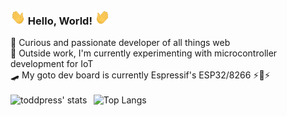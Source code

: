 ###  <img style="height: 24px; width: 24px;" src="waving-hand.gif" /> Hello, World! <img style="height: 24px;width: 24px;max-width: 100%;transform: scaleX(-1);" src="waving-hand.gif" />



💖 Curious and passionate developer of all things web <br>
🌱 Outside work, I'm currently experimenting with microcontroller development for IoT <br>
🛹 My goto dev board is currently Espressif's ESP32/8266 ⚡🔮⚡<br>
<br>
![toddpress' stats](https://github-readme-stats.vercel.app/api?username=toddpress&show_icons=true&theme=radical)
<img src="https://camo.githubusercontent.com/1913eb9a8ffa46f08b6fac552ee8abdf80f0a826057295901968881b45a77fde/68747470733a2f2f6769746875622d726561646d652d73746174732e76657263656c2e6170702f6170692f746f702d6c616e67732f3f757365726e616d653d746f64647072657373266c616e67735f636f756e743d34267468656d653d7261646963616c" alt="Top Langs" data-canonical-src="https://github-readme-stats.vercel.app/api/top-langs/?username=toddpress&amp;langs_count=4&amp;theme=radical" style="display: inline-block; margin-left: 0.4rem; max-width: 100%; height: 195px;">

<!--
**toddpress/toddpress** is a ✨ _special_ ✨ repository because its `README.md` (this file) appears on your GitHub profile.

Here are some ideas to get you started:

- 🔭 I’m currently working on ...
- 🌱 I’m currently learning ...
- 👯 I’m looking to collaborate on ...
- 🤔 I’m looking for help with ...
- 💬 Ask me about ...
- 📫 How to reach me: ...
- 😄 Pronouns: ...
- ⚡ Fun fact: ...
-->

